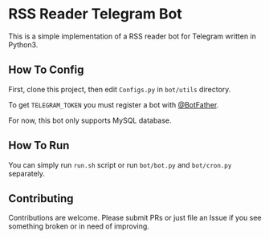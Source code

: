 # RSS Reader Telegram Bot
This is a simple implementation of a RSS reader bot for Telegram written in  Python3.

## How To Config
First, clone this project, then edit `Configs.py` in `bot/utils` directory.
 
 To get `TELEGRAM_TOKEN` you must register a bot with [@BotFather](https://www.google.nl/url?sa=t&rct=j&q=&esrc=s&source=web&cd=1&cad=rja&uact=8&ved=0ahUKEwishfnQzazaAhXKKFAKHQESBjMQFggpMAA&url=https%3A%2F%2Ftelegram.me%2FBotFather&usg=AOvVaw2Vw6SS_EJSQX2VSgB4fML9).

 For now, this bot only supports MySQL database.

 ## How To Run
 You can simply run `run.sh` script or run `bot/bot.py` and `bot/cron.py` separately.

 ## Contributing
 Contributions are welcome. Please submit PRs or just file an Issue if you see something broken or in need of improving.